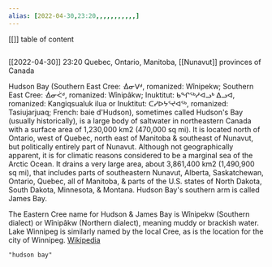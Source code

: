```yaml
---
alias: [2022-04-30,23:20,,,,,,,,,,,]
---
```

[[]]
table of content
```toc
```

[[2022-04-30]] 23:20
Quebec, Ontario, Manitoba, [[Nunavut]] provinces of Canada

Hudson Bay (Southern East Cree: ᐐᓂᐯᒄ, romanized: Wînipekw; Southern East Cree: ᐐᓂᐹᒄ, romanized: Wînipâkw; Inuktitut: ᑲᖏᖅᓱᐊᓗᒃ ᐃᓗᐊ, romanized: Kangiqsualuk ilua or Inuktitut: ᑕᓯᐅᔭᕐᔪᐊᖅ, romanized: Tasiujarjuaq; French: baie d'Hudson), sometimes called Hudson's Bay (usually historically), is a large body of saltwater in northeastern Canada with a surface area of 1,230,000 km2 (470,000 sq mi). It is located north of Ontario, west of Quebec, north east of Manitoba & southeast of Nunavut, but politically entirely part of Nunavut. Although not geographically apparent, it is for climatic reasons considered to be a marginal sea of the Arctic Ocean. It drains a very large area, about 3,861,400 km2 (1,490,900 sq mi), that includes parts of southeastern Nunavut, Alberta, Saskatchewan, Ontario, Quebec, all of Manitoba, & parts of the U.S. states of North Dakota, South Dakota, Minnesota, & Montana. Hudson Bay's southern arm is called James Bay.

The Eastern Cree name for Hudson & James Bay is Wînipekw (Southern dialect) or Wînipâkw (Northern dialect), meaning muddy or brackish water. Lake Winnipeg is similarly named by the local Cree, as is the location for the city of Winnipeg.
[Wikipedia](https://en.wikipedia.org/wiki/Hudson%20Bay)
```query
"hudson bay"
```